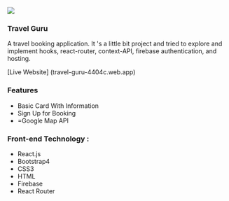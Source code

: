 ![](https://iili.io/2ruQQs.png)

### Travel Guru

A travel booking application. It 's a little bit project and tried to explore and implement hooks, react-router, context-API, firebase authentication, and hosting.

[Live Website] (travel-guru-4404c.web.app)

### Features

- Basic Card With Information
- Sign Up for Booking
- =Google Map API

### Front-end Technology :

- React.js
- Bootstrap4
- CSS3
- HTML
- Firebase
- React Router
